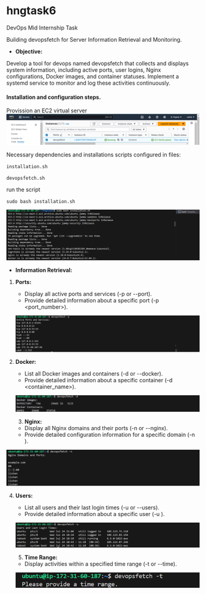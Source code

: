 # hngtask6 
DevOps Mid Internship Task

Building devopsfetch for Server Information Retrieval and Monitoring.
- **Objective:** 

Develop a tool for devops named devopsfetch that collects and displays system information, including active ports, user logins, Nginx configurations, Docker images, and container statuses. Implement a systemd service to monitor and log these activities continuously.

 #### Installation and configuration steps.
 Provission an EC2 virtual server 
 ![image](./screenshot/ec2.png)
 
 Necessary dependencies and installations scripts configured in files:
 ```
installation.sh
 ```
 ```
devopsfetch.sh
 ```
 run the script

```
sudo bash installation.sh
```
![image](./screenshot/runscript.png)

- **Information Retrieval:**
1. **Ports:**
   - Display all active ports and services (-p or --port).
   - Provide detailed information about a specific port (-p <port_number>).

   ![image](./screenshot/devops-p.png)

2. **Docker:**
   - List all Docker images and containers (-d or --docker).
   - Provide detailed information about a specific container (-d <container_name>).

   ![image](./screenshot/docker.png)

   3. **Nginx:**
   - Display all Nginx domains and their ports (-n or --nginx).
   - Provide detailed configuration information for a specific domain (-n <domain>).

![image](./screenshot/devopsfetch-n.png)

4. **Users:**
   - List all users and their last login times (-u or --users).
   - Provide detailed information about a specific user (-u <username>).

   ![image](./screenshot/devopsfetch-u.png)

   5. **Time Range:**
   - Display activities within a specified time range (-t or --time).
   
   ![image](./screenshot/devopsfetch-t.png)
   
